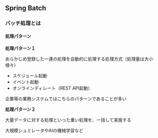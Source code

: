 ## Spring Batch

### バッチ処理とは

#### 処理パターン

**処理パターン１**

あらかじめ登録した一連の処理を自動的に処理する処理方式（処理量は大小様々）

- スケジュール起動
- イベント起動
- オンラインディレート（REST API起動）

企業等の業務システムではこちらのパターンであることが多い

**処理パターン２**

大量データに対する処理といった重い処理を、一括して実施する

大規模シュミレータやAIの機械学習など

